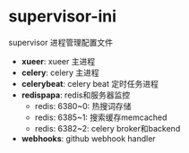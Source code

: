 # supervisor-ini
supervisor 进程管理配置文件

+ **xueer**: xueer 主进程
+ **celery**: celery 主进程
+ **celerybeat**: celery beat 定时任务进程
+ **redispapa**: redis和服务器监控
    + redis: 6380~0: 热搜词存储
    + redis: 6385~1: 搜索缓存memcached
    + redis: 6382~2: celery broker和backend
+ **webhooks**: github webhook handler
